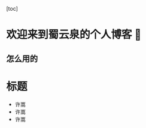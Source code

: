 ---
---

[toc]

# 欢迎来到蜀云泉的个人博客 :pig:

## 怎么用的

<h1>标题</h1>

<ul>
    <li>许嵩</li>
    <li>许嵩</li>
    <li>许嵩</li>
</ul>
